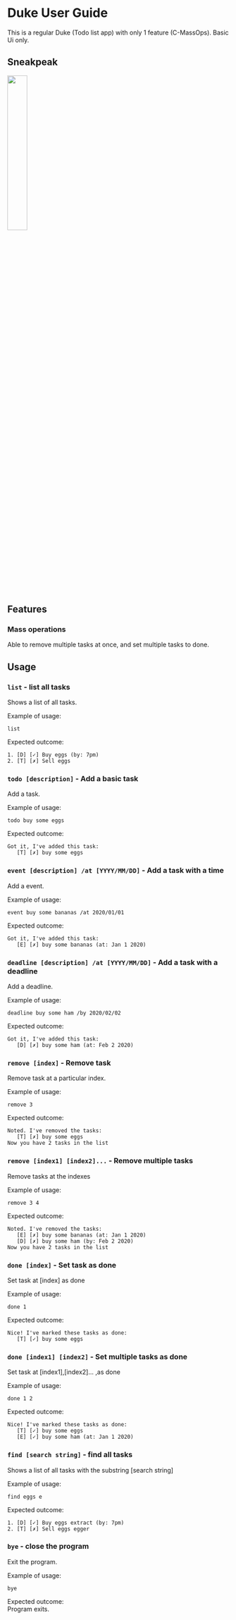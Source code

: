 # Duke User Guide
This is a regular Duke (Todo list app) with only 1 feature (C-MassOps).
Basic Ui only.
## Sneakpeak
<img src="https://github.com/urieltan/ip/blob/master/docs/Ui.png?raw=true" style="
	width: 30%;
	height: 30%;">

## Features 

### Mass operations
Able to remove multiple tasks at once, and set multiple tasks to done.

## Usage

### `list` - list all tasks

Shows a list of all tasks.

Example of usage: 

`list`

Expected outcome:<br />
```
1. [D] [✓] Buy eggs (by: 7pm)
2. [T] [✗] Sell eggs
```

### `todo [description]` - Add a basic task
Add a task.

Example of usage: 

`todo buy some eggs`

Expected outcome:<br />
```
Got it, I've added this task:
   [T] [✗] buy some eggs
```

### `event [description] /at [YYYY/MM/DD]` - Add a task with a time
Add a event.

Example of usage: 

`event buy some bananas /at 2020/01/01`

Expected outcome:<br />
```
Got it, I've added this task:
   [E] [✗] buy some bananas (at: Jan 1 2020)
```


### `deadline [description] /at [YYYY/MM/DD]` - Add a task with a deadline
Add a deadline.

Example of usage: 

`deadline buy some ham /by 2020/02/02`

Expected outcome:<br />
```
Got it, I've added this task:
   [D] [✗] buy some ham (at: Feb 2 2020)
```



### `remove [index]` - Remove task
Remove task at a particular index.

Example of usage: 

`remove 3`

Expected outcome:<br />
```
Noted. I've removed the tasks:
   [T] [✗] buy some eggs
Now you have 2 tasks in the list
```


### `remove [index1] [index2]...` - Remove multiple tasks
Remove tasks at the indexes

Example of usage: 

`remove 3 4`

Expected outcome:<br />
```
Noted. I've removed the tasks:
   [E] [✗] buy some bananas (at: Jan 1 2020)
   [D] [✗] buy some ham (by: Feb 2 2020)
Now you have 2 tasks in the list
```


### `done [index]` - Set task as done
Set task at [index] as done

Example of usage: 

`done 1`

Expected outcome:<br />
```
Nice! I've marked these tasks as done:
   [T] [✓] buy some eggs
```


### `done [index1] [index2]` - Set multiple tasks as done
Set task at [index1],[index2]... ,as done

Example of usage: 

`done 1 2`

Expected outcome:<br />
```
Nice! I've marked these tasks as done:
   [T] [✓] buy some eggs
   [E] [✓] buy some ham (at: Jan 1 2020)
```

### `find [search string]` - find all tasks 

Shows a list of all tasks with the substring [search string]

Example of usage: 

`find eggs e`

Expected outcome:<br />
```
1. [D] [✓] Buy eggs extract (by: 7pm)
2. [T] [✗] Sell eggs egger
```

### `bye` - close the program
Exit the program.

Example of usage: 

`bye`

Expected outcome:<br />
Program exits.




